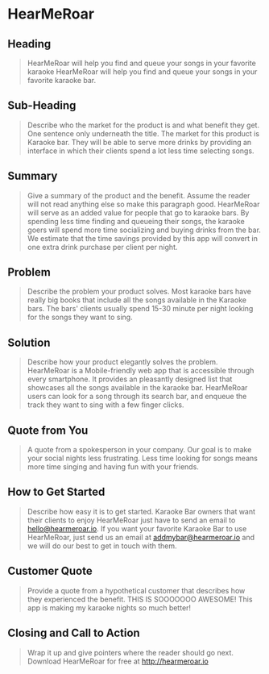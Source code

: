 # HearMeRoar #

<!-- 
> This material was originally posted [here](http://www.quora.com/What-is-Amazons-approach-to-product-development-and-product-management). It is reproduced here for posterities sake.

There is an approach called "working backwards" that is widely used at Amazon. They work backwards from the customer, rather than starting with an idea for a product and trying to bolt customers onto it. While working backwards can be applied to any specific product decision, using this approach is especially important when developing new products or features.

For new initiatives a product manager typically starts by writing an internal press release announcing the finished product. The target audience for the press release is the new/updated product's customers, which can be retail customers or internal users of a tool or technology. Internal press releases are centered around the customer problem, how current solutions (internal or external) fail, and how the new product will blow away existing solutions.

If the benefits listed don't sound very interesting or exciting to customers, then perhaps they're not (and shouldn't be built). Instead, the product manager should keep iterating on the press release until they've come up with benefits that actually sound like benefits. Iterating on a press release is a lot less expensive than iterating on the product itself (and quicker!).

If the press release is more than a page and a half, it is probably too long. Keep it simple. 3-4 sentences for most paragraphs. Cut out the fat. Don't make it into a spec. You can accompany the press release with a FAQ that answers all of the other business or execution questions so the press release can stay focused on what the customer gets. My rule of thumb is that if the press release is hard to write, then the product is probably going to suck. Keep working at it until the outline for each paragraph flows. 

Oh, and I also like to write press-releases in what I call "Oprah-speak" for mainstream consumer products. Imagine you're sitting on Oprah's couch and have just explained the product to her, and then you listen as she explains it to her audience. That's "Oprah-speak", not "Geek-speak".

Once the project moves into development, the press release can be used as a touchstone; a guiding light. The product team can ask themselves, "Are we building what is in the press release?" If they find they're spending time building things that aren't in the press release (overbuilding), they need to ask themselves why. This keeps product development focused on achieving the customer benefits and not building extraneous stuff that takes longer to build, takes resources to maintain, and doesn't provide real customer benefit (at least not enough to warrant inclusion in the press release).
 -->
 
## Heading ##
  > HearMeRoar will help you find and queue your songs in your favorite karaoke
  HearMeRoar will help you find and queue your songs in your favorite karaoke bar.

## Sub-Heading ##
  > Describe who the market for the product is and what benefit they get. One sentence only underneath the title.
  The market for this product is Karaoke bar. They will be able to serve more drinks by providing an interface in which their clients spend a lot less time selecting songs.

## Summary ##
  > Give a summary of the product and the benefit. Assume the reader will not read anything else so make this paragraph good.
  HearMeRoar will serve as an added value for people that go to karaoke bars. By spending less time finding and queueing their songs, the karaoke goers will spend more time socializing and buying drinks from the bar. We estimate that the time savings provided by this app will convert in one extra drink purchase per client per night.

## Problem ##
  > Describe the problem your product solves.
  Most karaoke bars have really big books that include all the songs available in the Karaoke bars. The bars' clients usually spend 15-30 minute per night looking for the songs they want to sing. 

## Solution ##
  > Describe how your product elegantly solves the problem.
  HearMeRoar is a Mobile-friendly web app that is accessible through every smartphone. It provides an pleasantly designed list that showcases all the songs available in the karaoke bar. HearMeRoar users can look for a song through its search bar, and enqueue the track they want to sing with a few finger clicks.

## Quote from You ##
  > A quote from a spokesperson in your company.
  Our goal is to make your social nights less frustrating. Less time looking for songs means more time singing and having fun with your friends.

## How to Get Started ##
  > Describe how easy it is to get started.
  Karaoke Bar owners that want their clients to enjoy HearMeRoar just have to send an email to hello@hearmeroar.io. If you want your favorite Karaoke Bar to use HearMeRoar, just send us an email at addmybar@hearmeroar.io and we will do our best to get in touch with them.

## Customer Quote ##
  > Provide a quote from a hypothetical customer that describes how they experienced the benefit.
  THIS IS SOOOOOOO AWESOME! This app is making my karaoke nights so much better!

## Closing and Call to Action ##
  > Wrap it up and give pointers where the reader should go next.
  Download HearMeRoar for free at http://hearmeroar.io
